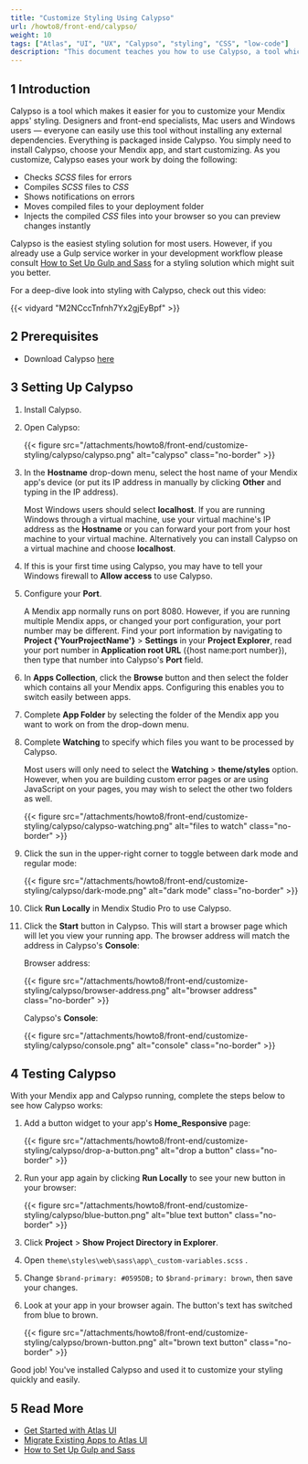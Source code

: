 ```yaml
---
title: "Customize Styling Using Calypso"
url: /howto8/front-end/calypso/
weight: 10
tags: ["Atlas", "UI", "UX", "Calypso", "styling", "CSS", "low-code"]
description: "This document teaches you how to use Calypso, a tool which improves the way you edit styling."
---
```


## 1 Introduction

Calypso is a tool which makes it easier for you to customize your Mendix apps' styling. Designers and front-end specialists, Mac users and Windows users — everyone can easily use this tool without installing any external dependencies. Everything is packaged inside Calypso. You simply need to install Calypso, choose your Mendix app, and start customizing. As you customize, Calypso eases your work by doing the following:

* Checks *SCSS* files for errors
* Compiles *SCSS* files to *CSS*
* Shows notifications on errors
* Moves compiled files to your deployment folder
* Injects the compiled *CSS* files into your browser so you can preview changes instantly 

Calypso is the easiest styling solution for most users. However, if you already use a Gulp service worker in your development workflow please consult [How to Set Up Gulp and Sass](/howto8/front-end/sass-eight/) for a styling solution which might suit you better.

For a deep-dive look into styling with Calypso, check out this video:

{{< vidyard "M2NCccTnfnh7Yx2gjEyBpf" >}}

## 2 Prerequisites

* Download Calypso [here](https://github.com/mendix/Atlas-UI-Framework/releases/download/calypso-v1/Calypso.Setup.1.0.0.exe)

## 3 Setting Up Calypso

1. Install Calypso.
2. Open Calypso:

    {{< figure src="/attachments/howto8/front-end/customize-styling/calypso/calypso.png" alt="calypso" class="no-border" >}}

3. In the **Hostname** drop-down menu, select the host name of your Mendix app's device (or put its IP address in manually by clicking **Other** and typing in the IP address). 

    Most Windows users should select **localhost**. If you are running Windows through a virtual machine, use your virtual machine's IP address as the **Hostname** or you can forward your port from your host machine to your virtual machine. Alternatively you can install Calypso on a virtual machine and choose **localhost**.

4. If this is your first time using Calypso, you may have to tell your Windows firewall to **Allow access** to use Calypso.
5. Configure your **Port**. 

    A Mendix app normally runs on port 8080. However, if you are running multiple Mendix apps, or changed your port configuration, your port number may be different. Find your port information by navigating to **Project {'YourProjectName'}** > **Settings** in your **Project Explorer**, read your port number in **Application root URL** ({host name:port number}), then type that number into Calypso's **Port** field.

6. In **Apps Collection**, click the **Browse** button and then select the folder which contains all your Mendix apps. Configuring this enables you to switch easily between apps. 
7. Complete **App Folder** by selecting the folder of the Mendix app you want to work on from the drop-down menu.
8. Complete **Watching** to specify which files you want to be processed by Calypso. 

    Most users will only need to select the **Watching** > **theme/styles** option. However, when you are building custom error pages or are using JavaScript on your pages, you may wish to select the other two folders as well.

    {{< figure src="/attachments/howto8/front-end/customize-styling/calypso/calypso-watching.png" alt="files to watch" class="no-border" >}}

9. Click the sun in the upper-right corner to toggle between dark mode and regular mode:

    {{< figure src="/attachments/howto8/front-end/customize-styling/calypso/dark-mode.png" alt="dark mode" class="no-border" >}}

10. Click **Run Locally** in Mendix Studio Pro to use Calypso.

11. Click the **Start** button in Calypso. This will start a browser page which will let you view your running app. The browser address will match the address in Calypso's **Console**:

    Browser address:

    {{< figure src="/attachments/howto8/front-end/customize-styling/calypso/browser-address.png" alt="browser address" class="no-border" >}}

    Calypso's **Console**:

    {{< figure src="/attachments/howto8/front-end/customize-styling/calypso/console.png" alt="console" class="no-border" >}}

## 4 Testing Calypso

With your Mendix app and Calypso running, complete the steps below to see how Calypso works:

1. Add a button widget to your app's **Home_Responsive** page: 

    {{< figure src="/attachments/howto8/front-end/customize-styling/calypso/drop-a-button.png" alt="drop a button" class="no-border" >}}

2. Run your app again by clicking **Run Locally** to see your new button in your browser:

    {{< figure src="/attachments/howto8/front-end/customize-styling/calypso/blue-button.png" alt="blue text button" class="no-border" >}}

3. Click **Project** > **Show Project Directory in Explorer**.
4. Open `theme\styles\web\sass\app\_custom-variables.scss` .
5. Change `$brand-primary: #0595DB;` to `$brand-primary: brown`, then save your changes.
6. Look at your app in your browser again. The button's text has switched from blue to brown.

    {{< figure src="/attachments/howto8/front-end/customize-styling/calypso/brown-button.png" alt="brown text button" class="no-border" >}}

Good job! You've installed Calypso and used it to customize your styling quickly and easily.

## 5 Read More

* [Get Started with Atlas UI](/howto8/front-end/get-started-with-atlasui/)
* [Migrate Existing Apps to Atlas UI](/howto8/front-end/migrate-existing-projects-to-atlasui/)
* [How to Set Up Gulp and Sass](/howto8/front-end/sass-eight/)
